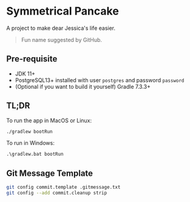 # Symmetrical Pancake

A project to make dear Jessica's life easier.

> Fun name suggested by GitHub.

## Pre-requisite

- JDK 11+
- PostgreSQL13+ installed with user `postgres` and password `password`
- (Optional if you want to build it yourself) Gradle 7.3.3+

## TL;DR

To run the app in MacOS or Linux:

```bash
./gradlew bootRun
```

To run in Windows:

```bat
.\gradlew.bat bootRun
```

## Git Message Template

```bash
git config commit.template .gitmessage.txt
git config --add commit.cleanup strip
```